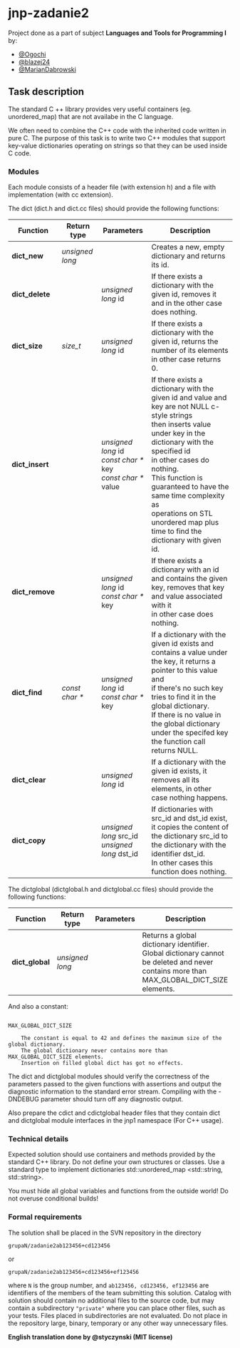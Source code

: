 # jnp-zadanie2
Project done as a part of subject **Languages and Tools for Programming I** by:
  * [@Ogochi](https://github.com/Ogochi)
  * [@blazej24](https://github.com/blazej24)
  * [@MarianDabrowski](https://github.com/MarianDabrowski)
## Task description

The standard C ++ library provides very useful containers (eg.
unordered_map) that are not availabe in the C language.

We often need to combine the C++ code with the inherited code written in pure C. The purpose of this task
is to write two C++ modules that support key-value dictionaries
operating on strings so that they can be used inside C code.

### Modules

Each module consists of a header file (with extension h) and a file
with implementation (with cc extension).

The dict (dict.h and dict.cc files) should provide the following functions:

| Function           | Return type          | Parameters                                                                        | Description                                                                                                                                                                                                                                                                                                                                                  |
|--------------------|----------------------|-----------------------------------------------------------------------------------|--------------------------------------------------------------------------------------------------------------------------------------------------------------------------------------------------------------------------------------------------------------------------------------------------------------------------------------------------------------|
| <b>dict_new</b>    | <i>unsigned long</i> |                                                                                   | Creates a new, empty dictionary and returns its id.                                                                                                                                                                                                                                                                                                          |
| <b>dict_delete</b> |                      | <i>unsigned long</i> id                                                           | If there exists a dictionary with the given id, removes it<br>and in the other case does nothing.                                                                                                                                                                                                                                                            |
| <b>dict_size</b>   | <i>size_t</i>        | <i>unsigned long</i> id                                                           | If there exists a dictionary with the given id, returns the number of its elements<br>in other case returns 0.                                                                                                                                                                                                                                               |
| <b>dict_insert</b> |                      | <i>unsigned long</i> id<br> <i>const char *</i> key<br> <i>const char *</i> value | If there exists a dictionary with the given id and value and key are not NULL c-style strings<br>then inserts value under key in the dictionary with the specified id<br>in other cases do nothing.<br>This function is guaranteed to have the same time complexity as<br>operations on STL unordered map plus<br>time to find the dictionary with given id. |
| <b>dict_remove</b> |                      | <i>unsigned long</i> id<br> <i>const char *</i> key                               | If there exists a dictionary with an id and contains the given key, removes that key and value associated with it<br>in other case does nothing.                                                                                                                                                                                                             |
| <b>dict_find</b>   | <i>const char *</i>  | <i>unsigned long</i> id<br> <i>const char *</i> key                               | If a dictionary with the given id exists and contains a value under the key, it returns a pointer to this value and<br>if there's no such key tries to find it in the global dictionary.<br>If there is no value in the global dictionary under the specifed key<br>the function call returns NULL.                                                          |
| <b>dict_clear</b>  |                      | <i>unsigned long</i> id                                                           | If a dictionary with the given id exists, it removes all its elements, in other case nothing happens.                                                                                                                                                                                                                                                        |
| <b>dict_copy</b>   |                      | <i>unsigned long</i> src_id<br> <i>unsigned long</i> dst_id                       | If dictionaries with src_id and dst_id exist, it copies the content of the dictionary src_id to the dictionary with the identifier dst_id.<br>In other cases this function does nothing.                                                                                                                                                                     |

The dictglobal (dictglobal.h and dictglobal.cc files) should provide the following functions: 

| Function           | Return type          | Parameters                                                                        | Description                                                                                                                                                                                                                                                                                                                                                  |
|--------------------|----------------------|-----------------------------------------------------------------------------------|--------------------------------------------------------------------------------------------------------------------------------------------------------------------------------------------------------------------------------------------------------------------------------------------------------------------------------------------------------------|
| <b>dict_global</b> | <i>unsigned long</i> |                                                                                   | Returns a global dictionary identifier.<br>Global dictionary cannot be deleted and never contains more than MAX_GLOBAL_DICT_SIZE elements.                                                                                                                                                                                                                   |

And also a constant:

```

MAX_GLOBAL_DICT_SIZE

    The constant is equal to 42 and defines the maximum size of the global dictionary.
    The global dictionary never contains more than MAX_GLOBAL_DICT_SIZE elements.
    Insertion on filled global dict has got no effects.

```

The dict and dictglobal modules should verify the correctness of the parameters
passed to the given functions with assertions and 
output the diagnostic information to the standard error stream.
Compiling with the -DNDEBUG parameter should turn off any diagnostic output.

Also prepare the cdict and cdictglobal header files that they contain
dict and dictglobal module interfaces in the jnp1 namespace
(For C++ usage).

### Technical details

Expected solution should use containers and methods provided
by the standard C++ library. Do not define your own structures or
classes. Use a standard type to implement dictionaries
std::unordered_map <std::string, std::string>.

You must hide all global variables and functions from the outside world!
Do not overuse conditional builds!

### Formal requirements

The solution shall be placed
in the SVN repository in the directory

`grupaN/zadanie2ab123456+cd123456`

or

`grupaN/zadanie2ab123456+cd123456+ef123456`

where `N` is the group number, and `ab123456, cd123456, ef123456` are identifiers
of the members of the team submitting this solution.
Catalog with solution should contain no additional files to the source code,
but may contain a subdirectory `"private"` where you can place other files, such as your tests.
Files placed in subdirectories are not evaluated.
Do not place in the repository large, binary, temporary or any other way unnecessary files.

**English translation done by @styczynski (MIT license)**
